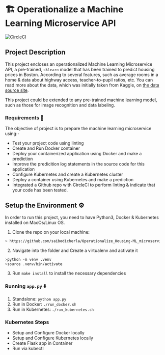 # :building_construction: Operationalize a Machine Learning Microservice API

[![CircleCI](https://circleci.com/gh/saibodicherla/Operationalize_Housing-ML_microservice.svg?style=svg)](https://circleci.com/gh/saibodicherla/Operationalize_Housing-ML_microservice)


##  Project Description

This project encloses an operationalized Machine Learning Microservice API, a pre-trained, `sklearn` model that has been trained to predict housing prices in Boston. According to several features, such as average rooms in a home & data about highway access, teacher-to-pupil ratios, etc. You can read more about the data, which was initially taken from Kaggle, on [the data source site](https://www.kaggle.com/c/boston-housing). 

This project could be extended to any pre-trained machine learning model, such as those for image recognition and data labeling. 


### Requirements 📝

The objective of project is to prepare the machine learning microservice using:-

* Test your project code using linting
* Create and Run Docker container
* Deploy your containerized application using Docker and make a prediction
* Improve the predicition log statements in the source code for this application
* Configure Kubernetes and create a Kubernetes cluster
* Deploy a container using Kubernetes and make a prediction
* Integrated a Github repo with CircleCI to perform linting & indicate that your code has been tested.
  
## Setup the Environment ⚙️

In order to run this project, you need to have Python3, Docker & Kubernetes installed on MacOs/Linux OS.

1. Clone the repo on your local machine:

```bash
> https://github.com/saibodicherla/Operationalize_Housing-ML_microservice.git
```

 2.  Navigate into the folder and Create a virtualenv and activate it

```bash
>python -m venv .venv
>source .venv/bin/activate
```
3. Run `make install` to install the necessary dependencies

### Running `app.py` :arrow_down:

1. Standalone:  `python app.py`
2. Run in Docker:  `./run_docker.sh`
3. Run in Kubernetes:  `./run_kubernetes.sh`

### Kubernetes Steps

* Setup and Configure Docker locally
* Setup and Configure Kubernetes locally
* Create Flask app in Container
* Run via kubectl
